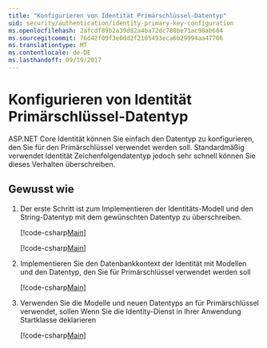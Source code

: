 ```yaml
---
title: "Konfigurieren von Identität Primärschlüssel-Datentyp"
uid: security/authentication/identity-primary-key-configuration
ms.openlocfilehash: 2afcdf89b2a39d82a4ba72dc780be71ac98ab664
ms.sourcegitcommit: 76d42f09f3e0dd2f2105493eca6b29994aa47706
ms.translationtype: MT
ms.contentlocale: de-DE
ms.lasthandoff: 09/19/2017
---
```

# <a name="configure-identity-primary-keys-data-type"></a>Konfigurieren von Identität Primärschlüssel-Datentyp

ASP.NET Core Identität können Sie einfach den Datentyp zu konfigurieren, den Sie für den Primärschlüssel verwendet werden soll. Standardmäßig verwendet Identität Zeichenfolgendatentyp jedoch sehr schnell können Sie dieses Verhalten überschreiben.

## <a name="how-to"></a>Gewusst wie

1.  Der erste Schritt ist zum Implementieren der Identitäts-Modell und den String-Datentyp mit dem gewünschten Datentyp zu überschreiben.

    [!code-csharp[Main](identity/sample/src/ASPNET-IdentityDemo-PrimaryKeysConfig/Models/ApplicationUser.cs?highlight=4-6&range=7-13)]

    [!code-csharp[Main](identity/sample/src/ASPNET-IdentityDemo-PrimaryKeysConfig/Models/ApplicationRole.cs?highlight=3-5&range=7-12)]
    
2.  Implementieren Sie den Datenbankkontext der Identität mit Modellen und den Datentyp, den Sie für Primärschlüssel verwendet werden soll

    [!code-csharp[Main](identity/sample/src/ASPNET-IdentityDemo-PrimaryKeysConfig/Data/ApplicationDbContext.cs?highlight=3&range=9-26)]
    
3.  Verwenden Sie die Modelle und neuen Datentyps an für Primärschlüssel verwendet, sollen Wenn Sie die Identity-Dienst in Ihrer Anwendung Startklasse deklarieren

    [!code-csharp[Main](identity/sample/src/ASPNET-IdentityDemo-PrimaryKeysConfig/Startup.cs?highlight=9-11&range=39-79)]
